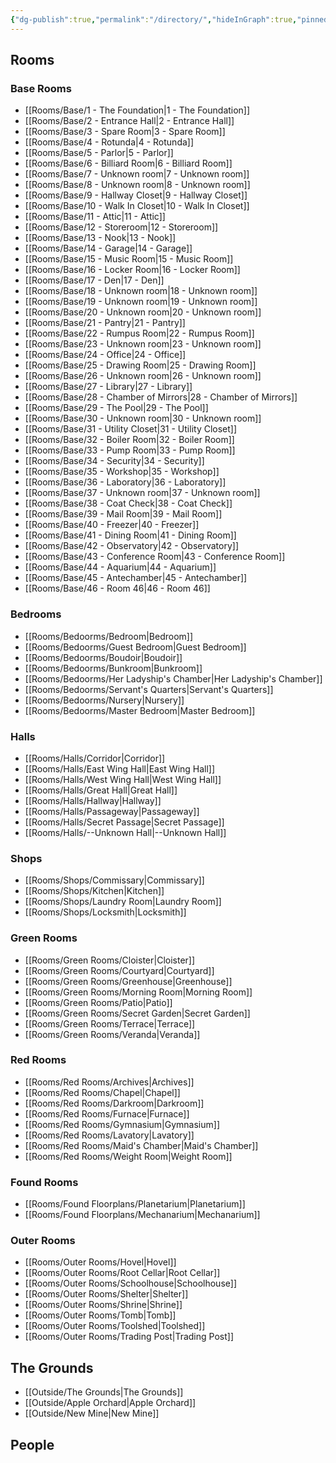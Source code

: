 ```yaml
---
{"dg-publish":true,"permalink":"/directory/","hideInGraph":true,"pinned":true,"tags":["Hide"],"updated":"2025-04-12T18:32:26.662+01:00"}
---
```



## Rooms
### Base Rooms
- [[Rooms/Base/1 - The Foundation\|1 - The Foundation]]
- [[Rooms/Base/2 - Entrance Hall\|2 - Entrance Hall]]
- [[Rooms/Base/3 - Spare Room\|3 - Spare Room]]
- [[Rooms/Base/4 - Rotunda\|4 - Rotunda]]
- [[Rooms/Base/5 - Parlor\|5 - Parlor]]
- [[Rooms/Base/6 - Billiard Room\|6 - Billiard Room]]
- [[Rooms/Base/7 - Unknown room\|7 - Unknown room]]
- [[Rooms/Base/8 - Unknown room\|8 - Unknown room]]
- [[Rooms/Base/9 - Hallway Closet\|9 - Hallway Closet]]
- [[Rooms/Base/10 - Walk In Closet\|10 - Walk In Closet]]
- [[Rooms/Base/11 - Attic\|11 - Attic]]
- [[Rooms/Base/12 - Storeroom\|12 - Storeroom]]
- [[Rooms/Base/13 - Nook\|13 - Nook]]
- [[Rooms/Base/14 - Garage\|14 - Garage]]
- [[Rooms/Base/15 - Music Room\|15 - Music Room]]
- [[Rooms/Base/16 - Locker Room\|16 - Locker Room]]
- [[Rooms/Base/17 - Den\|17 - Den]]
- [[Rooms/Base/18 - Unknown room\|18 - Unknown room]]
- [[Rooms/Base/19 - Unknown room\|19 - Unknown room]]
- [[Rooms/Base/20 - Unknown room\|20 - Unknown room]]
- [[Rooms/Base/21 - Pantry\|21 - Pantry]]
- [[Rooms/Base/22 - Rumpus Room\|22 - Rumpus Room]]
- [[Rooms/Base/23 - Unknown room\|23 - Unknown room]]
- [[Rooms/Base/24 - Office\|24 - Office]]
- [[Rooms/Base/25 - Drawing Room\|25 - Drawing Room]]
- [[Rooms/Base/26 - Unknown room\|26 - Unknown room]]
- [[Rooms/Base/27 - Library\|27 - Library]]
- [[Rooms/Base/28 - Chamber of Mirrors\|28 - Chamber of Mirrors]]
- [[Rooms/Base/29 - The Pool\|29 - The Pool]]
- [[Rooms/Base/30 - Unknown room\|30 - Unknown room]]
- [[Rooms/Base/31 - Utility Closet\|31 - Utility Closet]]
- [[Rooms/Base/32 - Boiler Room\|32 - Boiler Room]]
- [[Rooms/Base/33 - Pump Room\|33 - Pump Room]]
- [[Rooms/Base/34 - Security\|34 - Security]]
- [[Rooms/Base/35 - Workshop\|35 - Workshop]]
- [[Rooms/Base/36 - Laboratory\|36 - Laboratory]]
- [[Rooms/Base/37 - Unknown room\|37 - Unknown room]]
- [[Rooms/Base/38 - Coat Check\|38 - Coat Check]]
- [[Rooms/Base/39 - Mail Room\|39 - Mail Room]]
- [[Rooms/Base/40 - Freezer\|40 - Freezer]]
- [[Rooms/Base/41 - Dining Room\|41 - Dining Room]]
- [[Rooms/Base/42 - Observatory\|42 - Observatory]]
- [[Rooms/Base/43 - Conference Room\|43 - Conference Room]]
- [[Rooms/Base/44 - Aquarium\|44 - Aquarium]]
- [[Rooms/Base/45 - Antechamber\|45 - Antechamber]]
- [[Rooms/Base/46 - Room 46\|46 - Room 46]]
### Bedrooms
- [[Rooms/Bedoorms/Bedroom\|Bedroom]]
- [[Rooms/Bedoorms/Guest Bedroom\|Guest Bedroom]]
- [[Rooms/Bedoorms/Boudoir\|Boudoir]]
- [[Rooms/Bedoorms/Bunkroom\|Bunkroom]]
- [[Rooms/Bedoorms/Her Ladyship's Chamber\|Her Ladyship's Chamber]]
- [[Rooms/Bedoorms/Servant's Quarters\|Servant's Quarters]]
- [[Rooms/Bedoorms/Nursery\|Nursery]]
- [[Rooms/Bedoorms/Master Bedroom\|Master Bedroom]]
### Halls
- [[Rooms/Halls/Corridor\|Corridor]]
- [[Rooms/Halls/East Wing Hall\|East Wing Hall]]
- [[Rooms/Halls/West Wing Hall\|West Wing Hall]]
- [[Rooms/Halls/Great Hall\|Great Hall]]
- [[Rooms/Halls/Hallway\|Hallway]]
- [[Rooms/Halls/Passageway\|Passageway]]
- [[Rooms/Halls/Secret Passage\|Secret Passage]]
- [[Rooms/Halls/--Unknown Hall\|--Unknown Hall]]
### Shops
- [[Rooms/Shops/Commissary\|Commissary]]
- [[Rooms/Shops/Kitchen\|Kitchen]]
- [[Rooms/Shops/Laundry Room\|Laundry Room]]
- [[Rooms/Shops/Locksmith\|Locksmith]]
### Green Rooms
- [[Rooms/Green Rooms/Cloister\|Cloister]]
- [[Rooms/Green Rooms/Courtyard\|Courtyard]]
- [[Rooms/Green Rooms/Greenhouse\|Greenhouse]]
- [[Rooms/Green Rooms/Morning Room\|Morning Room]]
- [[Rooms/Green Rooms/Patio\|Patio]]
- [[Rooms/Green Rooms/Secret Garden\|Secret Garden]]
- [[Rooms/Green Rooms/Terrace\|Terrace]]
- [[Rooms/Green Rooms/Veranda\|Veranda]]
### Red Rooms
- [[Rooms/Red Rooms/Archives\|Archives]]
- [[Rooms/Red Rooms/Chapel\|Chapel]]
- [[Rooms/Red Rooms/Darkroom\|Darkroom]]
- [[Rooms/Red Rooms/Furnace\|Furnace]]
- [[Rooms/Red Rooms/Gymnasium\|Gymnasium]]
- [[Rooms/Red Rooms/Lavatory\|Lavatory]]
- [[Rooms/Red Rooms/Maid's Chamber\|Maid's Chamber]]
- [[Rooms/Red Rooms/Weight Room\|Weight Room]]
### Found Rooms
- [[Rooms/Found Floorplans/Planetarium\|Planetarium]]
- [[Rooms/Found Floorplans/Mechanarium\|Mechanarium]]
### Outer Rooms
- [[Rooms/Outer Rooms/Hovel\|Hovel]]
- [[Rooms/Outer Rooms/Root Cellar\|Root Cellar]]
- [[Rooms/Outer Rooms/Schoolhouse\|Schoolhouse]]
- [[Rooms/Outer Rooms/Shelter\|Shelter]]
- [[Rooms/Outer Rooms/Shrine\|Shrine]]
- [[Rooms/Outer Rooms/Tomb\|Tomb]]
- [[Rooms/Outer Rooms/Toolshed\|Toolshed]]
- [[Rooms/Outer Rooms/Trading Post\|Trading Post]]
## The Grounds
- [[Outside/The Grounds\|The Grounds]]
- [[Outside/Apple Orchard\|Apple Orchard]]
- [[Outside/New Mine\|New Mine]]
## People